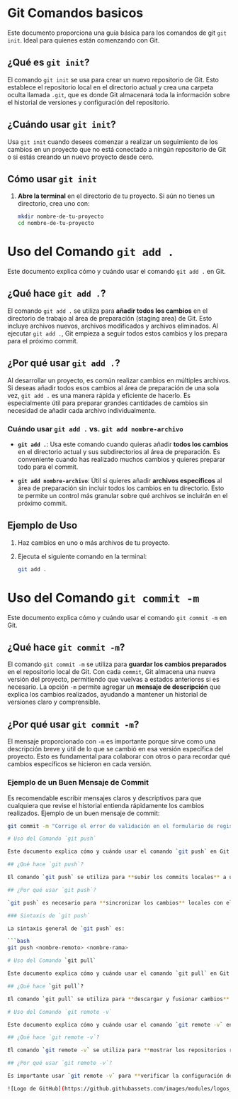 # Git Comandos basicos

Este documento proporciona una guía básica para los comandos de git `git init`. Ideal para quienes están comenzando con Git.

## ¿Qué es `git init`?

El comando `git init` se usa para crear un nuevo repositorio de Git. Esto establece el repositorio local en el directorio actual y crea una carpeta oculta llamada `.git`, que es donde Git almacenará toda la información sobre el historial de versiones y configuración del repositorio.

## ¿Cuándo usar `git init`?

Usa `git init` cuando desees comenzar a realizar un seguimiento de los cambios en un proyecto que no está conectado a ningún repositorio de Git o si estás creando un nuevo proyecto desde cero.

## Cómo usar `git init`

1. **Abre la terminal** en el directorio de tu proyecto. Si aún no tienes un directorio, crea uno con:

   ```bash
   mkdir nombre-de-tu-proyecto
   cd nombre-de-tu-proyecto

 # Uso del Comando `git add .`

Este documento explica cómo y cuándo usar el comando `git add .` en Git.

## ¿Qué hace `git add .`?

El comando `git add .` se utiliza para **añadir todos los cambios** en el directorio de trabajo al área de preparación (staging area) de Git. Esto incluye archivos nuevos, archivos modificados y archivos eliminados. Al ejecutar `git add .`, Git empieza a seguir todos estos cambios y los prepara para el próximo commit.

## ¿Por qué usar `git add .`?

Al desarrollar un proyecto, es común realizar cambios en múltiples archivos. Si deseas añadir todos esos cambios al área de preparación de una sola vez, `git add .` es una manera rápida y eficiente de hacerlo. Es especialmente útil para preparar grandes cantidades de cambios sin necesidad de añadir cada archivo individualmente.

### Cuándo usar `git add .` vs. `git add nombre-archivo`

- **`git add .`**: Usa este comando cuando quieras añadir **todos los cambios** en el directorio actual y sus subdirectorios al área de preparación. Es conveniente cuando has realizado muchos cambios y quieres preparar todo para el commit.

- **`git add nombre-archivo`**: Útil si quieres añadir **archivos específicos** al área de preparación sin incluir todos los cambios en tu directorio. Esto te permite un control más granular sobre qué archivos se incluirán en el próximo commit.

## Ejemplo de Uso

1. Haz cambios en uno o más archivos de tu proyecto.
2. Ejecuta el siguiente comando en la terminal:

   ```bash
   git add .

# Uso del Comando `git commit -m`

Este documento explica cómo y cuándo usar el comando `git commit -m` en Git.

## ¿Qué hace `git commit -m`?

El comando `git commit -m` se utiliza para **guardar los cambios preparados** en el repositorio local de Git. Con cada `commit`, Git almacena una nueva versión del proyecto, permitiendo que vuelvas a estados anteriores si es necesario. La opción `-m` permite agregar un **mensaje de descripción** que explica los cambios realizados, ayudando a mantener un historial de versiones claro y comprensible.

## ¿Por qué usar `git commit -m`?

El mensaje proporcionado con `-m` es importante porque sirve como una descripción breve y útil de lo que se cambió en esa versión específica del proyecto. Esto es fundamental para colaborar con otros o para recordar qué cambios específicos se hicieron en cada versión.

### Ejemplo de un Buen Mensaje de Commit

Es recomendable escribir mensajes claros y descriptivos para que cualquiera que revise el historial entienda rápidamente los cambios realizados. Ejemplo de un buen mensaje de commit:

```bash
git commit -m "Corrige el error de validación en el formulario de registro"

# Uso del Comando `git push`

Este documento explica cómo y cuándo usar el comando `git push` en Git para subir cambios a un repositorio remoto.

## ¿Qué hace `git push`?

El comando `git push` se utiliza para **subir los commits locales** a un repositorio remoto. Esto permite que otros colaboradores (o tú mismo desde otro equipo) puedan ver los últimos cambios realizados en el proyecto. `git push` es fundamental en proyectos de colaboración, ya que asegura que todos los cambios estén disponibles en el repositorio remoto, como en GitHub, GitLab o Bitbucket.

## ¿Por qué usar `git push`?

`git push` es necesario para **sincronizar los cambios** locales con el repositorio remoto. Una vez que se suben los cambios, otros colaboradores pueden descargar la versión más actual del proyecto con `git pull`. Esto es especialmente útil para trabajar en equipo y tener un registro de respaldo de los cambios.

### Sintaxis de `git push`

La sintaxis general de `git push` es:

```bash
git push <nombre-remoto> <nombre-rama>

# Uso del Comando `git pull`

Este documento explica cómo y cuándo usar el comando `git pull` en Git para traer los últimos cambios desde un repositorio remoto.

## ¿Qué hace `git pull`?

El comando `git pull` se utiliza para **descargar y fusionar cambios** desde un repositorio remoto a tu repositorio local. Es una combinación de dos comandos: `git fetch` (que descarga los cambios) y `git merge` (que fusiona esos cambios 

# Uso del Comando `git remote -v`

Este documento explica cómo y cuándo usar el comando `git remote -v` en Git para visualizar y gestionar repositorios remotos.

## ¿Qué hace `git remote -v`?

El comando `git remote -v` se utiliza para **mostrar los repositorios remotos** configurados en tu repositorio local. Muestra una lista de las URL de cada repositorio remoto asociado, indicando si están configurados para `fetch` (descargar) o `push` (subir) datos. Esto es útil para verificar las conexiones remotas y asegurarse de que estás trabajando con las URL correctas.

## ¿Por qué usar `git remote -v`?

Es importante usar `git remote -v` para **verificar la configuración de tus repositorios remotos**. Esto resulta útil cuando tienes varios remotos o cuando necesitas confirmar la URL de un repositorio remoto antes de hacer `push` o `pull`. También es útil para asegurarse de que el 

![Logo de GitHub](https://github.githubassets.com/images/modules/logos_page/GitHub-Mark.png)
